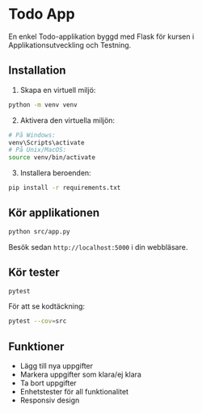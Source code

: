 # Todo App

En enkel Todo-applikation byggd med Flask för kursen i Applikationsutveckling och Testning.

## Installation

1. Skapa en virtuell miljö:
```bash
python -m venv venv
```

2. Aktivera den virtuella miljön:
```bash
# På Windows:
venv\Scripts\activate
# På Unix/MacOS:
source venv/bin/activate
```

3. Installera beroenden:
```bash
pip install -r requirements.txt
```

## Kör applikationen

```bash
python src/app.py
```

Besök sedan `http://localhost:5000` i din webbläsare.

## Kör tester

```bash
pytest
```

För att se kodtäckning:
```bash
pytest --cov=src
```

## Funktioner

- Lägg till nya uppgifter
- Markera uppgifter som klara/ej klara
- Ta bort uppgifter
- Enhetstester för all funktionalitet
- Responsiv design 